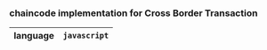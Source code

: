 ### chaincode implementation for Cross Border Transaction

| language | `javascript` |
| -------- | ---------- |
